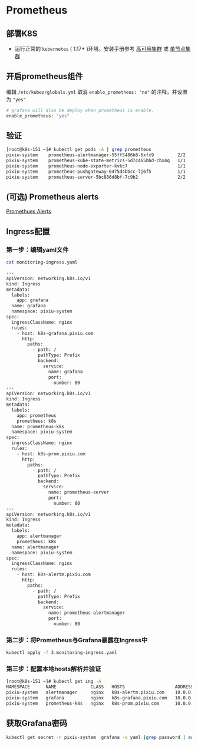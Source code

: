 # Prometheus

## 部署K8S

- 运行正常的 `kubernetes` ( 1.17+ )环境。安装手册参考 [高可用集群](https://github.com/caoyingjunz/kubez-ansible/blob/master/docs/install/multinode.md) 或 [单节点集群](https://github.com/caoyingjunz/kubez-ansible/blob/master/docs/install/all-in-one.md)

## 开启prometheus组件

编辑 `/etc/kubez/globals.yml`
取消 `enable_prometheus: "no"` 的注释，并设置为 `"yes"`

```sh
# grafana will also be deploy when prometheus is enable.
enable_prometheus: "yes"
```

## 验证
```sh
[root@k8s-151 ~]# kubectl get pods -A | grep prometheus
pixiu-system    prometheus-alertmanager-55ff5486b8-6xfx9         2/2     Running     10 (95s ago)   20h
pixiu-system    prometheus-kube-state-metrics-5d7c465bbd-cbx4q   1/1     Running     5 (95s ago)    20h
pixiu-system    prometheus-node-exporter-kvkc7                   1/1     Running     5 (95s ago)    20h
pixiu-system    prometheus-pushgateway-6475d4bbcc-lj6f5          1/1     Running     5 (95s ago)    20h
pixiu-system    prometheus-server-5bc886d8bf-7c9b2               2/2     Running     10 (95s ago)   20h
```

## (可选) Prometheus alerts 

[Promethues Alerts](https://awesome-prometheus-alerts.grep.to/)

## Ingress配置
### 第一步：编辑yaml文件
```sh
cat monitoring-ingress.yaml

---
apiVersion: networking.k8s.io/v1
kind: Ingress
metadata:
  labels:
    app: grafana
  name: grafana
  namespace: pixiu-system
spec:
  ingressClassName: nginx
  rules:
    - host: k8s-grafana.pixiu.com
      http:
        paths:
          - path: /
            pathType: Prefix
            backend:
              service:
                name: grafana
                port:
                  number: 80
---
apiVersion: networking.k8s.io/v1
kind: Ingress
metadata:
  labels:
    app: prometheus
    prometheus: k8s
  name: prometheus-k8s
  namespace: pixiu-system
spec:
  ingressClassName: nginx
  rules:
    - host: k8s-prom.pixiu.com
      http:
        paths:
          - path: /
            pathType: Prefix
            backend:
              service:
                name: prometheus-server
                port:
                  number: 80
---
apiVersion: networking.k8s.io/v1
kind: Ingress
metadata:
  labels:
    app: alertmanager
    prometheus: k8s
  name: alertmanager
  namespace: pixiu-system
spec:
  ingressClassName: nginx
  rules:
    - host: k8s-alertm.pixiu.com
      http:
        paths:
          - path: /
            pathType: Prefix
            backend:
              service:
                name: prometheus-alertmanager
                port:
                  number: 80
```

### 第二步：将Prometheus与Grafana暴露在Ingress中
```sh
kubectl apply -f 3.monitoring-ingress.yaml
```

### 第三步：配置本地hosts解析并验证
```sh
[root@k8s-151 ~]# kubectl get ing -A
NAMESPACE      NAME             CLASS   HOSTS                   ADDRESS      PORTS   AGE
pixiu-system   alertmanager     nginx   k8s-alertm.pixiu.com    10.0.0.115   80      13h
pixiu-system   grafana          nginx   k8s-grafana.pixiu.com   10.0.0.115   80      13h
pixiu-system   prometheus-k8s   nginx   k8s-prom.pixiu.com      10.0.0.115   80      13h
```

## 获取Grafana密码
```sh
kubectl get secret -n pixiu-system  grafana -o yaml |grep password | awk '{ print $2 }'  | base64 -d
```

